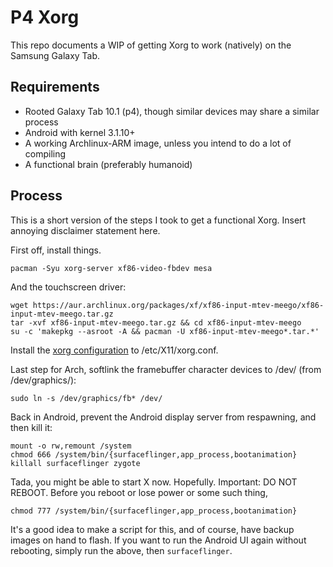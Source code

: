 P4 Xorg
=======

This repo documents a WIP of getting Xorg to work (natively) on the Samsung Galaxy Tab.

Requirements
------------

* Rooted Galaxy Tab 10.1 (p4), though similar devices may share a similar process
* Android with kernel 3.1.10+
* A working Archlinux-ARM image, unless you intend to do a lot of compiling
* A functional brain (preferably humanoid)

Process
-------

This is a short version of the steps I took to get a functional Xorg. Insert annoying disclaimer statement here.

First off, install things.

```
pacman -Syu xorg-server xf86-video-fbdev mesa
```

And the touchscreen driver:

```
wget https://aur.archlinux.org/packages/xf/xf86-input-mtev-meego/xf86-input-mtev-meego.tar.gz
tar -xvf xf86-input-mtev-meego.tar.gz && cd xf86-input-mtev-meego
su -c 'makepkg --asroot -A && pacman -U xf86-input-mtev-meego*.tar.*'
```

Install the [xorg configuration](https://github.com/Strenua/p4-xorg/blob/master/xorg.conf) to /etc/X11/xorg.conf.

Last step for Arch, softlink the framebuffer character devices to /dev/ (from /dev/graphics/):
```
sudo ln -s /dev/graphics/fb* /dev/
```

Back in Android, prevent the Android display server from respawning, and then kill it:

```
mount -o rw,remount /system
chmod 666 /system/bin/{surfaceflinger,app_process,bootanimation}
killall surfaceflinger zygote
```

Tada, you might be able to start X now. Hopefully.
Important: DO NOT REBOOT. Before you reboot or lose power or some such thing,

```
chmod 777 /system/bin/{surfaceflinger,app_process,bootanimation}
```
It's a good idea to make a script for this, and of course, have backup images on hand to flash.
If you want to run the Android UI again without rebooting, simply run the above, then `surfaceflinger`.
